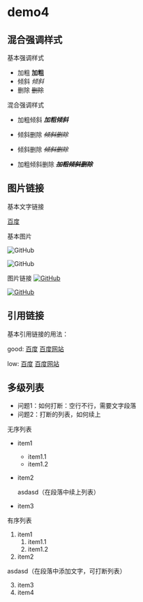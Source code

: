 # demo4

## 混合强调样式

基本强调样式

- 加粗
**加粗**
- 倾斜
*倾斜*
- 删除
~~删除~~

混合强调样式
- 加粗倾斜
***加粗倾斜***
- 倾斜删除
*~~倾斜删除~~*
- 倾斜删除
*~~倾斜删除~~*

- 加粗倾斜删除
***~~加粗倾斜删除~~***

## 图片链接

基本文字链接
<!--[链接文字](URL)-->
[百度](http://www.baidu.com)

基本图片
<!--![alt](url text)-->
![GitHub](https://avatars1.githubusercontent.com/u/46068099?s=460&v=4)

![GitHub][header]

图片链接
[![GitHub](https://avatars1.githubusercontent.com/u/46068099?s=460&v=4)](http://www.baidu.com)  

[![GitHub][header]][baidu]

## 引用链接

基本引用链接的用法：

good:
[百度][baidu]
[百度网站][baidu]

low:
[百度]
[百度网站]


<!--以下是引用式链接 -->

[baidu]: http://www.baidu.com
[header]: https://avatars1.githubusercontent.com/u/46068099?s=460&v=4
[百度]: http://www.baidu.com
[百度网站]: http://www.baidu.com


## 多级列表
- 问题1：如何打断：空行不行，需要文字段落
- 问题2：打断的列表，如何续上

无序列表
- item1
	- item1.1
	- item1.2
- item2

	asdasd（在段落中续上列表）

- item3

有序列表
1. item1
	1. item1.1
	2. item1.2
2. item2

asdasd（在段落中添加文字，可打断列表）

3. item3
4. item4